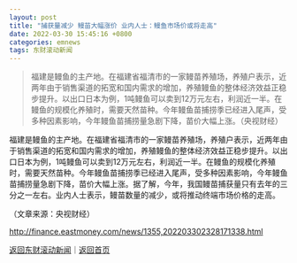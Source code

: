 ```yaml
---
layout: post
title: "捕获量减少 鳗苗大幅涨价 业内人士：鳗鱼市场价或将走高"
date: 2022-03-30 15:45:16 +0800
categories: emnews
tags: 东财滚动新闻
---
```

> 福建是鳗鱼的主产地。在福建省福清市的一家鳗苗养殖场，养殖户表示，近两年由于销售渠道的拓宽和国内需求的增加，养殖鳗鱼的整体经济效益正稳步提升。以出口日本为例，1吨鳗鱼可以卖到12万元左右，利润近一半。在鳗鱼的规模化养殖时，需要天然苗种。今年鳗鱼苗捕捞季已经进入尾声，受多种因素影响，今年鳗鱼苗捕捞量急剧下降，苗价大幅上涨。（央视财经）

<p>福建是鳗鱼的主产地。在福建省福清市的一家鳗苗养殖场，养殖户表示，近两年由于销售渠道的拓宽和国内需求的增加，养殖鳗鱼的整体经济效益正稳步提升。以出口日本为例，1吨鳗鱼可以卖到12万元左右，利润近一半。在鳗鱼的规模化养殖时，需要天然苗种。今年鳗鱼苗捕捞季已经进入尾声，受多种因素影响，今年鳗鱼苗捕捞量急剧下降，苗价大幅上涨。据了解，今年，我国鳗苗捕获量只有去年的三分之一左右。业内人士表示，鳗苗数量的减少，或将推动终端市场价格的走高。</p><p class="em_media">（文章来源：央视财经）</p>

<http://finance.eastmoney.com/news/1355,202203302328171338.html>

[返回东财滚动新闻](//finews.withounder.com/emnews/)｜[返回首页](//finews.withounder.com/)
